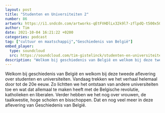 ```yaml
---
layout: post
title: "Studenten en Universiteiten 2"
number: 86
artwork: https://i1.sndcdn.com/artworks-qEtFVHDlLx32k9l7-zflpdQ-t500x500.jpg
author: Tim
date: 2021-10-04 16:21:22 +0200
categories: podcast
tag: ["cultuur en maatschappij","Geschiedenis van België"]
embed_player:
  type: soundcloud
  src: https://soundcloud.com/tim-gistelinck/studenten-en-universiteiten-2
description: "Welkom bij geschiedenis van België en welkom bij deze tweede aflevering over studenten en universiteiten."
---
```

Welkom bij geschiedenis van België en welkom bij deze tweede aflevering over studenten en universiteiten. Vandaag trekken we het verhaal helemaal door tot de 20e eeuw. Zo lichtten we het ontstaan van andere universiteiten toe en wat dat allemaal te maken heeft met de Belgische revolutie, katholieken en liberalen. Verder hebben we het nog over vrouwen, de taalkwestie, hoge scholen en bisschoppen. Dat en nog veel meer in deze aflevering van Geschiedenis van België.